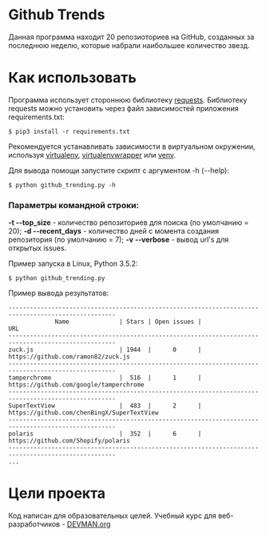# Github Trends

Данная программа находит 20 репозиоториев на GitHub, созданных за последнюю неделю, которые набрали наибольшее количество звезд.

# Как использовать
Программа использует стороннюю библиотеку [requests](https://github.com/kennethreitz/requests).
Библиотеку requests можно установить через файл зависимостей приложения requirements.txt:
```#!bash
$ pip3 install -r requirements.txt
```
Рекомендуется устанавливать зависимости в виртуальном окружении, используя [virtualenv](https://github.com/pypa/virtualenv), [virtualenvwrapper](https://pypi.python.org/pypi/virtualenvwrapper) или [venv](https://docs.python.org/3/library/venv.html).

Для вывода помощи запустите скрипт с аргументом -h (--help):
```#!bash
$ python github_trending.py -h
```
### Параметры командной строки:
**-t --top_size** - количество репозиториев для поиска (по умолчанию = 20);
**-d --recent_days** - количество дней с момента создания репозитория (по умолчанию = 7);
**-v --verbose** - вывод url's для открытых issues.

Пример запуска в Linux, Python 3.5.2:
```#!bash
$ python github_trending.py
```
Пример вывода результатов:
```#!bash
----------------------------------------------------------------------------------------------------
             Name              | Stars | Open issues |                      URL
----------------------------------------------------------------------------------------------------
zuck.js                        | 1944  |      0      | https://github.com/ramon82/zuck.js
----------------------------------------------------------------------------------------------------
tamperchrome                   |  516  |      1      | https://github.com/google/tamperchrome
----------------------------------------------------------------------------------------------------
SuperTextView                  |  483  |      2      | https://github.com/chenBingX/SuperTextView
----------------------------------------------------------------------------------------------------
polaris                        |  352  |      6      | https://github.com/Shopify/polaris
----------------------------------------------------------------------------------------------------
...

```

# Цели проекта

Код написан для образовательных целей. Учебный курс для веб-разработчиков - [DEVMAN.org](https://devman.org)
